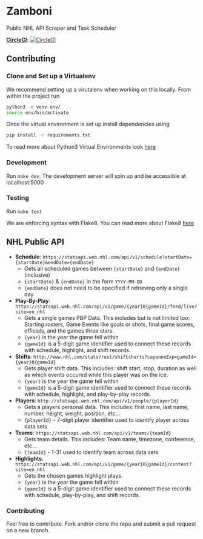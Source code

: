 
# Zamboni

Public NHL API Scraper and Task Scheduler

**[CircleCI](https://circleci.com/gh/Hotsteppers)**: [![CircleCI](https://circleci.com/gh/Hotsteppers/zamboni/tree/master.svg?style=svg)](https://circleci.com/gh/Hotsteppers/zamboni/tree/master)

## Contributing

### Clone and Set up a Virtualenv

We recommend setting up a virutalenv when working on this locally. From within the project run

```bash
python3 -m venv env/
source env/bin/activate
```

Once the virtual environment is set up install dependencies using

```bash
pip install -r requirements.txt
```

To read more about Python3 Virtual Environments look [here](https://docs.python.org/3/library/venv.html)

### Development

Run `make dev`. The development server will spin up and be accessible at localhost:5000

### Testing

Run `make test`

We are enforcing syntax with Flake8. You can read more about Flake8 [here](http://flake8.pycqa.org/en/latest/)

## NHL Public API

- **Schedule**: `https://statsapi.web.nhl.com/api/v1/schedule?startDate={startDate}&endDate={endDate}`
  - Gets all scheduled games between `{startDate}` and `{endDate}` (inclusive)
  - `{startDate}` & `{endDate}` in the form `YYYY-MM-DD`
  - `{endDate}` does not need to be specified if retrieving only a single day
- **Play-By-Play**: `https://statsapi.web.nhl.com/api/v1/game/{year}0{gameId}/feed/live?site=en_nhl`
  - Gets a single games PBP Data. This includes but is not limited too: Starting rosters, Game Events like goals or shots, final game scores, officials, and the games three stars. 
  - `{year}` is the year the game fell within 
  - `{gameId}` is a 5-digit game identifier used to connect these records with schedule, highlight, and shift records.
- **Shifts**: `http://www.nhl.com/stats/rest/shiftcharts?cayenneExp=gameId={year}0{gameId}`
  - Gets player shift data. This includes: shift start, stop, duration as well as which events occured while this player was on the ice.
  - `{year}` is the year the game fell within 
  - `{gameId}` is a 5-digit game identifier used to connect these records with schedule, highlight, and play-by-play records.
- **Players**: `http://statsapi.web.nhl.com/api/v1/people/{playerId}`
  - Gets a players personal data. This includes: first name, last name, number, height, weight, position, etc...
  - `{playerId}` - 7-digit player identifier used to identify player across data sets
- **Teams**: `https://statsapi.web.nhl.com/api/v1/teams/{teamId}`
  - Gets team details. This includes: Team name, timezone, conference, etc...
  - `{teamId}` - 1-31 used to identify team across data sets
- **Highlights**: `https://statsapi.web.nhl.com/api/v1/game/{year}0{gameId}/content?site=en_nhl`
  - Gets the chosen games highlight plays. 
  - `{year}` is the year the game fell within 
  - `{gameId}` is a 5-digit game identifier used to connect these records with schedule, play-by-play, and shift records.

### Contributing

Feel free to contribute. Fork and/or clone the repo and submit a pull request on a new branch. 
